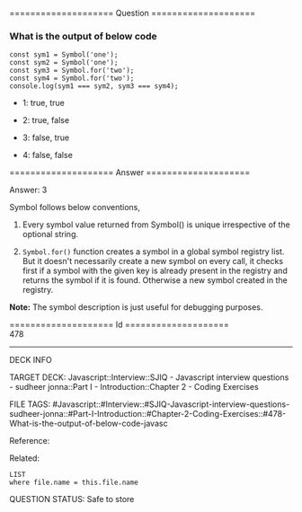 ==================== Question ====================  

### What is the output of below code

<!-- codeblock-start -->
<pre><code class="hljs language-javascript"><span class="hljs-keyword">const</span> sym1 = <span class="hljs-title class_">Symbol</span>(<span class="hljs-string">'one'</span>);
<span class="hljs-keyword">const</span> sym2 = <span class="hljs-title class_">Symbol</span>(<span class="hljs-string">'one'</span>);
<span class="hljs-keyword">const</span> sym3 = <span class="hljs-title class_">Symbol</span>.<span class="hljs-title function_">for</span>(<span class="hljs-string">'two'</span>);
<span class="hljs-keyword">const</span> sym4 = <span class="hljs-title class_">Symbol</span>.<span class="hljs-title function_">for</span>(<span class="hljs-string">'two'</span>);
<span class="hljs-variable language_">console</span>.<span class="hljs-title function_">log</span>(sym1 === sym2, sym3 === sym4);
</code></pre>
<!-- codeblock-end -->

- 1: true, true

- 2: true, false

- 3: false, true

- 4: false, false  

==================== Answer ====================  

Answer: 3

Symbol follows below conventions,

1. Every symbol value returned from Symbol() is unique irrespective of the optional string.

2. `Symbol.for()` function creates a symbol in a global symbol registry list. But it doesn't necessarily create a new symbol on every call, it checks first if a symbol with the given key is already present in the registry and returns the symbol if it is found. Otherwise a new symbol created in the registry.

**Note:** The symbol description is just useful for debugging purposes.

==================== Id ====================  
478

---

DECK INFO

TARGET DECK: Javascript::Interview::SJIQ - Javascript interview questions - sudheer jonna::Part I - Introduction::Chapter 2 - Coding Exercises

FILE TAGS: #Javascript::#Interview::#SJIQ-Javascript-interview-questions-sudheer-jonna::#Part-I-Introduction::#Chapter-2-Coding-Exercises::#478-What-is-the-output-of-below-code-javasc

Reference:

Related:

```dataview
LIST
where file.name = this.file.name
```

QUESTION STATUS: Safe to store
